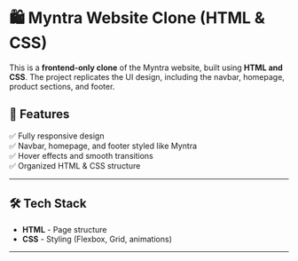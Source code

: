 # 🛍️ Myntra Website Clone (HTML & CSS)

This is a **frontend-only clone** of the Myntra website, built using **HTML and CSS**. The project replicates the UI design, including the navbar, homepage, product sections, and footer.

## 📌 Features  
✅ Fully responsive design  
✅ Navbar, homepage, and footer styled like Myntra  
✅ Hover effects and smooth transitions  
✅ Organized HTML & CSS structure  

---

## 🛠️ Tech Stack  
- **HTML** - Page structure  
- **CSS** - Styling (Flexbox, Grid, animations)  

---

